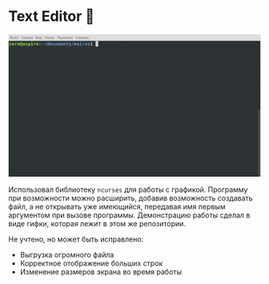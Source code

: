 # Text Editor :notebook:

![Text Editor](https://github.com/devepodete/os_labs/blob/main/kp/doc/text_editor.gif)

Использовал библиотеку `ncurses` для работы с графикой.
Программу при возможности можно расширить, добавив возможность создавать файл, а не открывать уже имеющийся, передавая имя первым аргументом при вызове программы.
Демонстрацию работы сделал в виде гифки, которая лежит в этом же репозитории.

Не учтено, но может быть исправлено:
* Выгрузка огромного файла
* Корректное отображение больших строк
* Изменение размеров экрана во время работы
